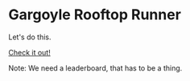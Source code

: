 # Gargoyle Rooftop Runner

Let's do this.

[Check it out!](https://entozoon.github.io/gargoyle-runner/)

Note: We need a leaderboard, that has to be a thing.
